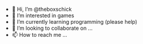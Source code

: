 - 👋 Hi, I’m @theboxschick
- 👀 I’m interested in games
- 🌱 I’m currently learning programming (please help)
- 💞️ I’m looking to collaborate on ...
- 📫 How to reach me ...

<!---
theboxschick/theboxschick is a ✨ special ✨ repository because its `README.md` (this file) appears on your GitHub profile.
You can click the Preview link to take a look at your changes.
--->
